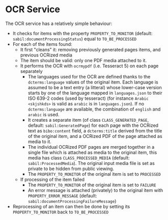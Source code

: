 # OCR Service

The OCR service has a relatively simple behaviour:

- It checks for items with the property `PROPERTY_TO_MONITOR` (default: `sabil:documentProcessingStatus`) equal to `TO_BE_PROCESSED`
- For each of the items found:
    - It first "cleans" it: removing previously generated pages items, and previous OCRized media
    - The item should be valid: only one PDF media attached to it.
    - It performs the OCR with `ocrmypdf` (i.e. Tesseract 5) on each page separately
        - The languages used for the OCR are defined thanks to the `dcterms:language` values of the original item. Each language is assumed to be a text entry (a litteral) whose lower-case version starts by one of the language mapped in `languages.json` to their ISO 639-2 codes (used by tesseract) (for instance `Arabic <skjshkds>` is valid as `arabic` is in `languages.json`). If no `dcterms:language` are available, the combination of `english` and `arabic` is used.
        - It creates a separate item (of class `CLASS_GENERATED_PAGE`, default: `sabil:GeneratedPage`) for each page with the OCRized text as `bibo:content` field, a `dcterms:title` derived from the title of the original item, and a OCRized PDF of the page attached as media to it.
        - The individual OCRized PDF pages are merged together in a single file which is attached as media to the original item, this media has class `CLASS_PROCESSED_MEDIA` (default: `sabil:ProcessedMedia`). The original input media file is set as private to be hidden from public viewing.
        - The `PROPERTY_TO_MONITOR` of the original item is set to `PROCESSED`
    - If processing of the item failed
        - The `PROPERTY_TO_MONITOR` of the original item is set to `FAILURE`
        - An error message is attached (privately) to the original item with `PROPERTY_ERROR_MESSAGE` (default: `sabil:documentProcessingFailureMessage`)
- Reprocessing of an item can then be done by setting its `PROPERTY_TO_MONITOR` back to `TO_BE_PROCESSED`

